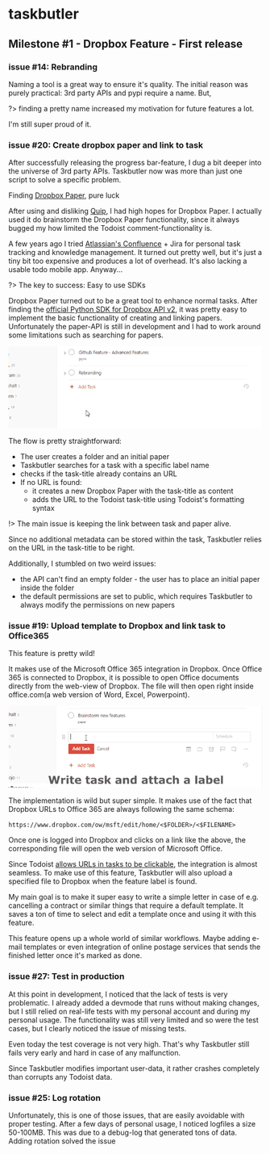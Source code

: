 # taskbutler

## Milestone #1 - Dropbox Feature - First release

### issue #14: Rebranding
Naming a tool is a great way to ensure it's quality.
The initial reason was purely practical: 3rd party APIs and pypi require a name. But,

?> finding a pretty name increased my motivation for future features a lot.

I'm still super proud of it.

### issue #20: Create dropbox paper and link to task
After successfully releasing the progress bar-feature, I dug a bit deeper into the universe of 3rd party APIs. Taskbutler now was more than just one script to solve a specific problem.

Finding [Dropbox Paper](https://www.dropbox.com/en/paper), pure luck

After using and disliking [Quip](https://quip.com/), I had high hopes for Dropbox Paper. I actually used it do brainstorm the Dropbox Paper functionality, since it always bugged my how limited the Todoist comment-functionality is.

A few years ago I tried [Atlassian's Confluence](https://confluence.atlassian.com/) + Jira for personal task tracking and knowledge management. It turned out pretty well, but it's just a tiny bit too expensive and produces a lot of overhead. It's also lacking a usable todo mobile app. Anyway...

?> The key to success: Easy to use SDKs

Dropbox Paper turned out to be a great tool to enhance normal tasks. After finding the [official Python SDK for Dropbox API v2](https://github.com/dropbox/dropbox-sdk-python), it was pretty easy to implement the basic functionality of creating and linking papers. Unfortunately the paper-API is still in development and I had to work around some limitations such as searching for papers.


![](images/taskbutler_feature-paper.gif)

The flow is pretty straightforward:

- The user creates a folder and an initial paper
- Taskbutler searches for a task with a specific label name
- checks if the task-title already contains an URL
- If no URL is found:
  - it creates a new Dropbox Paper with the task-title as content
  - adds the URL to the Todoist task-title using Todoist's formatting syntax

!> The main issue is keeping the link between task and paper alive.

Since no additional metadata can be stored within the task, Taskbutler relies on the URL in the task-title to be right.

Additionally, I stumbled on two weird issues:

- the API can't find an empty folder - the user has to place an initial paper inside the folder
- the default permissions are set to public, which requires Taskbutler to always modify the permissions on new papers


### issue #19: Upload template to Dropbox and link task to Office365
This feature is pretty wild!

It makes use of the Microsoft Office 365 integration in Dropbox.
Once Office 365 is connected to Dropbox, it is possible to open Office documents directly from the web-view of Dropbox. The file will then open right inside office.com(a web version of Word, Excel, Powerpoint).


![](images/taskbutler_feature-office.gif)

The implementation is wild but super simple. It makes use of the fact that Dropbox URLs to Office 365 are always following the same schema:

````text
https://www.dropbox.com/ow/msft/edit/home/<$FOLDER>/<$FILENAME>
````

Once one is logged into Dropbox and clicks on a link like the above, the corresponding file will open the web version of Microsoft Office.

Since Todoist [allows URLs in tasks to be clickable](https://todoist.com/de/help/articles/text-formatting), the integration is almost seamless. To make use of this feature, Taskbutler will also upload a specified file to Dropbox when the feature label is found.

My main goal is to make it super easy to write a simple letter in case of e.g. cancelling a contract or similar things that require a default template. It saves a ton of time to select and edit a template once and using it with this feature.

This feature opens up a whole world of similar workflows. Maybe adding e-mail templates or even integration of online postage services that sends the finished letter once it's marked as done.

### issue #27: Test in production
At this point in development, I noticed that the lack of tests is very problematic.
I already added a devmode that runs without making changes, but I still relied on real-life tests with my personal account and during my personal usage. The functionality was still very limited and so were the test cases, but I clearly noticed the issue of missing tests.

Even today the test coverage is not very high. That's why Taskbutler still fails very early and hard in case of any malfunction.

Since Taskbutler modifies important user-data, it rather crashes completely than corrupts any Todoist data.

### issue #25: Log rotation
Unfortunately, this is one of those issues, that are easily avoidable with proper testing. After a few days of personal usage, I noticed logfiles a size 50-100MB. This was due to a debug-log that generated tons of data. Adding rotation solved the issue 